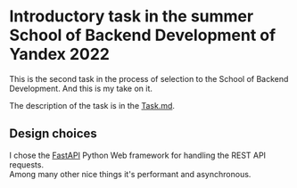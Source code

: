 # Introductory task in the summer School of Backend Development of Yandex 2022

This is the second task in the process of selection to the School of Backend Development.
And this is my take on it.

The description of the task is in the [Task.md](Task.md).

## Design choices

I chose the [FastAPI](https://fastapi.tiangolo.com/) Python Web framework for handling the REST API requests.  
Among<!-- us ඞඞඞඞඞඞඞඞඞඞඞඞඞඞඞඞඞඞඞඞ why are you reading this? render the page, it's more beautiful -->
many other nice things it's performant and asynchronous.
